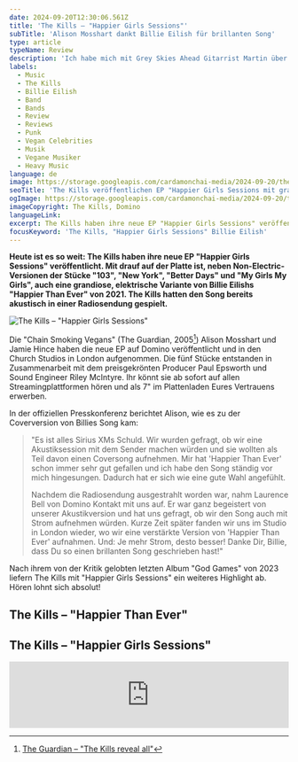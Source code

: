 ```yaml
---
date: 2024-09-20T12:30:06.561Z
title: 'The Kills – "Happier Girls Sessions"'
subTitle: 'Alison Mosshart dankt Billie Eilish für brillanten Song'
type: article
typeName: Review
description: 'Ich habe mich mit Grey Skies Ahead Gitarrist Martin über das bald erscheinend Album "Endling" und seinen Veganismus unterhalten. Lest jetzt das Interview und erfahrt spannende Details über die entstehung der Platte und Martins Aktivismus.'
labels:
  - Music
  - The Kills
  - Billie Eilish
  - Band
  - Bands
  - Review
  - Reviews
  - Punk
  - Vegan Celebrities
  - Musik
  - Vegane Musiker
  - Heavy Music
language: de
image: https://storage.googleapis.com/cardamonchai-media/2024-09-20/the-kills-happier-girls-sessions-soundsvegan-com-jpg-imagine-080808_3b3e35_1024_768/640.webp
seoTitle: 'The Kills veröffentlichen EP "Happier Girls Sessions mit grandiosem Billie Eilish Cover'
ogImage: https://storage.googleapis.com/cardamonchai-media/2024-09-20/the-kills-happier-girls-sessions-soundsvegan-com-og-jpg-imagine-080808_415044_1200_628/640.webp
imageCopyright: The Kills, Domino
languageLink:
excerpt: The Kills haben ihre neue EP "Happier Girls Sessions" veröffentlicht. Mit drauf auf der Platte ist, neben Non-Electric-Versionen der Stücke "103", "New York", "Better Days" und "My Girls My Girls", auch eine grandiose Coverversion von Billie Eilishs "Happier Than Ever" von 2021. The Kills hatten den Song bereits akustisch in einer Radiosendung gespielt.
focusKeyword: 'The Kills, "Happier Girls Sessions" Billie Eilish'
---
```


**Heute ist es so weit: The Kills haben ihre neue EP "Happier Girls Sessions" veröffentlicht. Mit drauf auf der Platte ist, neben Non-Electric-Versionen der Stücke "103", "New York", "Better Days" und "My Girls My Girls", auch eine grandiose, elektrische Variante von Billie Eilishs "Happier Than Ever" von 2021. The Kills hatten den Song bereits akustisch in einer Radiosendung gespielt.**

![The Kills – "Happier Girls Sessions"](https://storage.googleapis.com/cardamonchai-media/2024-09-20/thekills-happiergirlssessions-epcover-jpg-imagine-08a868_3e907a_3000_3000/640.webp 'The Kills – "Happier Girls Sessions"')

Die "Chain Smoking Vegans" (The Guardian, 2005[^1]) Alison Mosshart und Jamie Hince haben die neue EP auf Domino veröffentlicht und in den Church Studios in London aufgenommen. Die fünf Stücke entstanden in Zusammenarbeit mit dem preisgekrönten Producer Paul Epsworth und Sound Engineer Riley McIntyre. Ihr könnt sie ab sofort auf allen Streamingplattformen hören und als 7" im Plattenladen Eures Vertrauens erwerben.

In der offiziellen Presskonferenz berichtet Alison, wie es zu der Coverversion von Billies Song kam:

> "Es ist alles Sirius XMs Schuld. Wir wurden gefragt, ob wir eine Akustiksession mit dem Sender machen würden und sie wollten als Teil davon einen Coversong aufnehmen. Mir hat 'Happier Than Ever' schon immer sehr gut gefallen und ich habe den Song ständig vor mich hingesungen. Dadurch hat er sich wie eine gute Wahl angefühlt.
>
> Nachdem die Radiosendung ausgestrahlt worden war, nahm Laurence Bell von Domino Kontakt mit uns auf. Er war ganz begeistert von unserer Akustikversion und hat uns gefragt, ob wir den Song auch mit Strom aufnehmen würden. Kurze Zeit später fanden wir uns im Studio in London wieder, wo wir eine verstärkte Version von 'Happier Than Ever' aufnahmen. Und: Je mehr Strom, desto besser! Danke Dir, Billie, dass Du so einen brillanten Song geschrieben hast!"

Nach ihrem von der Kritik gelobten letzten Album "God Games" von 2023 liefern The Kills mit "Happier Girls Sessions" ein weiteres Highlight ab. Hören lohnt sich absolut!

[^1]: [The Guardian – "The Kills reveal all"](https://www.theguardian.com/music/2005/feb/04/1)

## The Kills – "Happier Than Ever"

<YouTube id="Ua5rctmS1xQ" />

## The Kills – "Happier Girls Sessions"

<iframe
  style="border: 0; width: 100%; height: 120px;"
  src="https://bandcamp.com/EmbeddedPlayer/album=2792711914/size=large/bgcol=ffffff/linkcol=0687f5/license_id=4112/tracklist=false/artwork=small/transparent=true/"
  seamless
>
  <a href="https://thekills.bandcamp.com/album/happier-girls-sessions">
    Happier Girls Sessions by The Kills
  </a>
</iframe>
